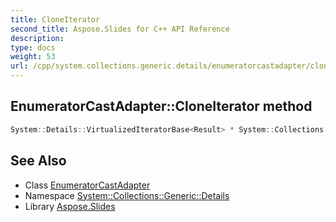 ```yaml
---
title: CloneIterator
second_title: Aspose.Slides for C++ API Reference
description: 
type: docs
weight: 53
url: /cpp/system.collections.generic.details/enumeratorcastadapter/cloneiterator/
---
```

## EnumeratorCastAdapter::CloneIterator method




```cpp
System::Details::VirtualizedIteratorBase<Result> * System::Collections::Generic::Details::EnumeratorCastAdapter<Source, Result>::CloneIterator() const override
```

## See Also

* Class [EnumeratorCastAdapter](../)
* Namespace [System::Collections::Generic::Details](../../)
* Library [Aspose.Slides](../../../)
